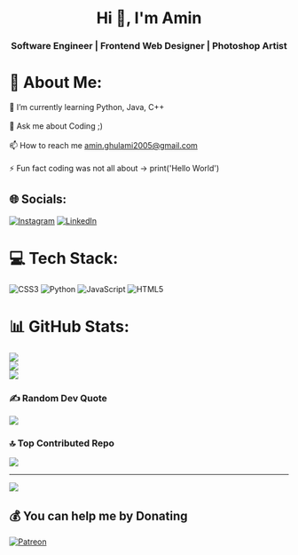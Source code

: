 <h1 align="center">Hi 👋, I'm Amin</h1>
<h3 align="center">Software Engineer | Frontend Web Designer | Photoshop Artist</h3>

# 💫 About Me:
🌱 I’m currently learning Python, Java, C++<br><br>💬 Ask me about Coding ;)<br><br>📫 How to reach me amin.ghulami2005@gmail.com<br><br>⚡ Fun fact coding was not all about -> print('Hello World')


## 🌐 Socials:
[![Instagram](https://img.shields.io/badge/Instagram-%23E4405F.svg?logo=Instagram&logoColor=white)](https://instagram.com/amin_creations_) [![LinkedIn](https://img.shields.io/badge/LinkedIn-%230077B5.svg?logo=linkedin&logoColor=white)](https://linkedin.com/in/https://www.linkedin.com/in/amin-ghulami-123137229/) 

# 💻 Tech Stack:
![CSS3](https://img.shields.io/badge/css3-%231572B6.svg?style=for-the-badge&logo=css3&logoColor=white) ![Python](https://img.shields.io/badge/python-3670A0?style=for-the-badge&logo=python&logoColor=ffdd54) ![JavaScript](https://img.shields.io/badge/javascript-%23323330.svg?style=for-the-badge&logo=javascript&logoColor=%23F7DF1E) ![HTML5](https://img.shields.io/badge/html5-%23E34F26.svg?style=for-the-badge&logo=html5&logoColor=white)
# 📊 GitHub Stats:
![](https://github-readme-stats.vercel.app/api?username=amin-creations&theme=synthwave&hide_border=true&include_all_commits=true&count_private=true)<br/>
![](https://github-readme-streak-stats.herokuapp.com/?user=amin-creations&theme=synthwave&hide_border=true)<br/>
![](https://github-readme-stats.vercel.app/api/top-langs/?username=amin-creations&theme=synthwave&hide_border=true&include_all_commits=true&count_private=true&layout=compact)

### ✍️ Random Dev Quote
![](https://quotes-github-readme.vercel.app/api?type=horizontal&theme=radical)

### 🔝 Top Contributed Repo
![](https://github-contributor-stats.vercel.app/api?username=amin-creations&limit=5&theme=radical&combine_all_yearly_contributions=true)


---
[![](https://visitcount.itsvg.in/api?id=amin-creations&icon=5&color=5)](https://visitcount.itsvg.in)

  ## 💰 You can help me by Donating
  [![Patreon](https://img.shields.io/badge/Patreon-F96854?style=for-the-badge&logo=patreon&logoColor=white)](https://patreon.com/patreon.com/amin_creations_) 

  
